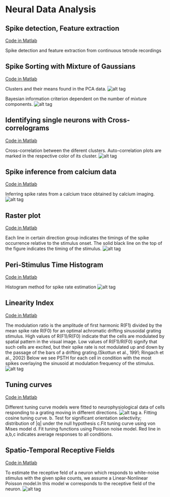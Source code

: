 # Neural Data Analysis

## Spike detection, Feature extraction
[Code in Matlab](NDA_T1/main.m)

Spike detection and feature extraction from continuous tetrode recordings
<!--![alt tag](images/spikes.png)-->

## Spike Sorting with Mixture of Gaussians
[Code in Matlab](NDA_T2/main.m)

Clusters and their means found in the PCA data.
![alt tag](images/MixureModels.png)

Bayesian information criterion dependent on the number of mixture components.
![alt tag](images/BIC.png)

## Identifying single neurons with Cross-correlograms
[Code in Matlab](NDA_T3/main.m)

Cross-correlation between the diferent clusters. Auto-correlation plots are marked in the respective color of its cluster.
![alt tag](images/correlograms.png)

## Spike inference from calcium data
[Code in Matlab](NDA_T4/main.m)

Inferring spike rates from a calcium trace obtained by calcium imaging.
![alt tag](images/calciumInfer.png)

## Raster plot
[Code in Matlab](NDA_T5/main.m)

Each line in certain direction group indicates the timings of the spike occurrence relative to the stimulus onset. The solid black line on the top of the figure indicates the timing of the stimulus.
![alt tag](images/raster.png)

## Peri-Stimulus Time Histogram
[Code in Matlab](NDA_T5/main.m)

Histogram method for spike rate estimation
![alt tag](images/psth.png)

## Linearity Index
[Code in Matlab](NDA_T5/main.m)

The modulation ratio is the amplitude of first harmonic R(F1) divided by the mean spike rate R(F0) for an optimal achromatic drifting sinusoidal grating stimulus. High values of R(F1)/R(F0) indicate that the cells are modulated by spatial pattern in the visual image. Low values of R(F1)/R(F0) signify that such cells are excited, but their spike rate is not modulated up and down by the passage of the bars of a drifting grating.(Skottun et al., 1991; Ringach et al., 2002)
Below we see PSTH for each cell in condition with the most spikes overlaying the sinusoid at modulation frequency of the stimulus.
![alt tag](images/linearity_index.png)

## Tuning curves
[Code in Matlab](NDA_T6/main.m)

Different tuning curve models were fitted to neurophysiological data of cells
responding to a grating moving in different directions.
![alt tag](images/tuning.png)
a. Fitting cosine tuning curve. b. Test for significant orientation selectivity; distribution of |q| under the null hypothesis c.Fit tuning curve using von Mises model d. Fit tuning functions using Poisson noise model. Red line in a,b,c indicates average responses to all conditions.

## Spatio-Temporal Receptive Fields
[Code in Matlab](NDA_T7/main.m)

To estimate the receptive feld of a neuron which responds to white-noise stimulus with the given spike counts, we assume a Linear-Nonlinear Poisson model.In this model w corresponds to the receptive field of the neuron.
![alt tag](images/spatiotemporal.png)

